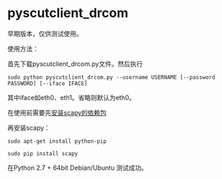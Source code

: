 # pyscutclient_drcom

早期版本，仅供测试使用。

使用方法：

首先下载pyscutclient_drcom.py文件。然后执行

`sudo python pyscutclient_drcom.py --username USERNAME [--password PASSWORD] [--iface IFACE]`

其中iface如eth0、eth1。省略则默认为eth0。



在使用前需要先[安装scapy的依赖包](http://www.secdev.org/projects/scapy/doc/installation.html#platform-specific-instructions)

再安装scapy：

`sudo apt-get install python-pip`

`sudo pip install scapy`

在Python 2.7 + 64bit Debian/Ubuntu 测试成功。
